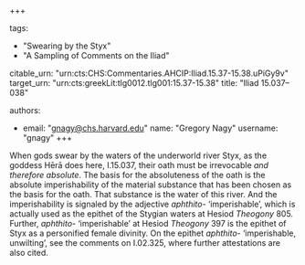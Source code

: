 +++

tags:
- "Swearing by the Styx"
- "A Sampling of Comments on the Iliad"

citable_urn: "urn:cts:CHS:Commentaries.AHCIP:Iliad.15.37-15.38.uPiGy9v"
target_urn: "urn:cts:greekLit:tlg0012.tlg001:15.37-15.38"
title: "Iliad 15.037–038"

authors:
- email: "gnagy@chs.harvard.edu"
  name: "Gregory Nagy"
  username: "gnagy"
+++

<p>When gods swear by the waters of the underworld river Styx, as the goddess Hērā does here, I.15.037, their oath must be irrevocable <em>and therefore absolute</em>. The basis for the absoluteness of the oath is the absolute imperishability of the material substance that has been chosen as the basis for the oath. That substance is the water of this river. And the imperishability is signaled by the adjective <em>aphthito</em>- ‘imperishable’, which is actually used as the epithet of the Stygian waters at Hesiod <em>Theogony</em> 805. Further, <em>aphthito</em>- ‘imperishable’ at Hesiod <em>Theogony</em> 397 is the epithet of Styx as a personified female divinity. On the epithet <em>aphthito</em>- ‘imperishable, unwilting’, see the comments on I.02.325, where further attestations are also cited.  </p>